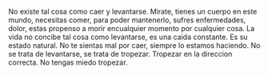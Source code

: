 No existe tal cosa como caer y levantarse. Mirate, tienes un cuerpo en este mundo, necesitas comer, para poder mantenerlo, sufres enfermedades, dolor, estas propenso a morir encualquier momento por cualquier cosa.
La vida no concibe tal cosa como levantarse, es una caida constante. Es su estado natural.
No te sientas mal por caer, siempre lo estamos haciendo. 
No se trata de levantarse, se trata de tropezar. Tropezar en la direccion correcta. 
No tengas miedo tropezar.